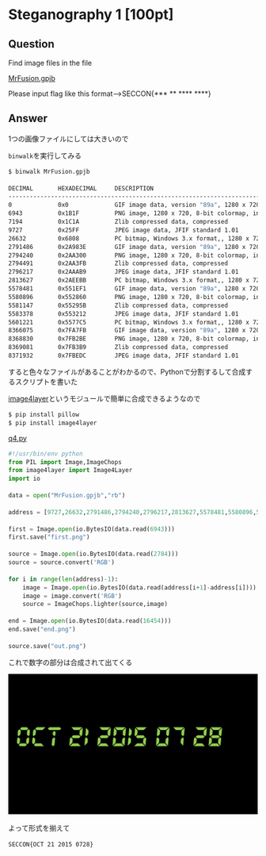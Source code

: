 # Steganography 1 [100pt]

## Question

Find image files in the file

[MrFusion.gpjb](https://github.com/AkashiSN/SECCON2015-Online-CTF/raw/master/q4/MrFusion.gpjb)

Please input flag like this format-->SECCON{*** ** **** ****}

## Answer

1つの画像ファイルにしては大きいので

`binwalk`を実行してみる

```bash
$ binwalk MrFusion.gpjb

DECIMAL       HEXADECIMAL     DESCRIPTION
--------------------------------------------------------------------------------
0             0x0             GIF image data, version "89a", 1280 x 720
6943          0x1B1F          PNG image, 1280 x 720, 8-bit colormap, interlaced
7194          0x1C1A          Zlib compressed data, compressed
9727          0x25FF          JPEG image data, JFIF standard 1.01
26632         0x6808          PC bitmap, Windows 3.x format,, 1280 x 720 x 24
2791486       0x2A983E        GIF image data, version "89a", 1280 x 720
2794240       0x2AA300        PNG image, 1280 x 720, 8-bit colormap, interlaced
2794491       0x2AA3FB        Zlib compressed data, compressed
2796217       0x2AAAB9        JPEG image data, JFIF standard 1.01
2813627       0x2AEEBB        PC bitmap, Windows 3.x format,, 1280 x 720 x 24
5578481       0x551EF1        GIF image data, version "89a", 1280 x 720
5580896       0x552860        PNG image, 1280 x 720, 8-bit colormap, interlaced
5581147       0x55295B        Zlib compressed data, compressed
5583378       0x553212        JPEG image data, JFIF standard 1.01
5601221       0x5577C5        PC bitmap, Windows 3.x format,, 1280 x 720 x 24
8366075       0x7FA7FB        GIF image data, version "89a", 1280 x 720
8368830       0x7FB2BE        PNG image, 1280 x 720, 8-bit colormap, interlaced
8369081       0x7FB3B9        Zlib compressed data, compressed
8371932       0x7FBEDC        JPEG image data, JFIF standard 1.01
```

すると色々なファイルがあることがわかるので、Pythonで分割するして合成するスクリプトを書いた

[image4layer](http://qiita.com/pashango2/items/3c99489ebccd468ab454)というモジュールで簡単に合成できるようなので

```bash
$ pip install pillow
$ pip install image4layer
```

[q4.py](https://github.com/AkashiSN/SECCON2015-Online-CTF/blob/master/q4/q4.py)

```python
#!/usr/bin/env python
from PIL import Image,ImageChops
from image4layer import Image4Layer
import io

data = open("MrFusion.gpjb","rb")

address = [9727,26632,2791486,2794240,2796217,2813627,5578481,5580896,5583378,5601221,8366075,8368830,8371932]

first = Image.open(io.BytesIO(data.read(6943)))
first.save("first.png")

source = Image.open(io.BytesIO(data.read(2784)))
source = source.convert('RGB')

for i in range(len(address)-1):
	image = Image.open(io.BytesIO(data.read(address[i+1]-address[i])))
	image = image.convert('RGB')
	source = ImageChops.lighter(source,image)

end = Image.open(io.BytesIO(data.read(16454)))
end.save("end.png")

source.save("out.png")
```

これで数字の部分は合成されて出てくる

![out.png](https://github.com/AkashiSN/SECCON2015-Online-CTF/raw/master/q4/out.png)

よって形式を揃えて

`SECCON{OCT 21 2015 0728}`